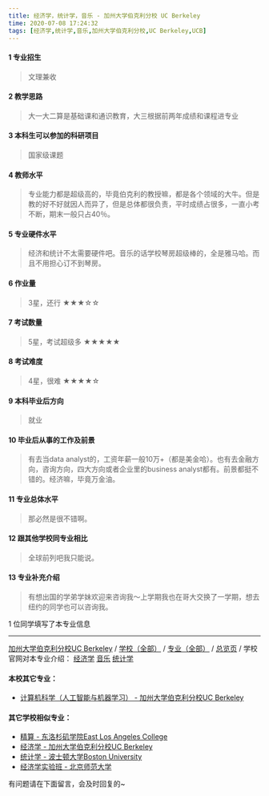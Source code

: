 ```yaml
---
title: 经济学，统计学，音乐 - 加州大学伯克利分校 UC Berkeley
time: 2020-07-08 17:24:32
tags: [经济学,统计学,音乐,加州大学伯克利分校,UC Berkeley,UCB]
---
```

#### 1 专业招生
> 文理兼收


#### 2 教学思路
> 大一大二算是基础课和通识教育，大三根据前两年成绩和课程进专业


#### 3 本科生可以参加的科研项目
>  国家级课题


#### 4 教师水平
> 专业能力都是超级高的，毕竟伯克利的教授嘛，都是各个领域的大牛。但是教的好不好就因人而异了，但是总体都很负责，平时成绩占很多，一直小考不断，期末一般只占40％。


#### 5 专业硬件水平
> 经济和统计不太需要硬件吧。音乐的话学校琴房超级棒的，全是雅马哈。而且不用担心订不到琴房。


#### 6 作业量
> 3星，还行
★★★☆☆


#### 7 考试数量
> 5星，考试超级多
★★★★★


#### 8 考试难度
> 4星，很难
★★★★☆


#### 9 本科毕业后方向
> 就业


#### 10 毕业后从事的工作及前景
> 有去当data analyst的，工资年薪一般10万+（都是美金哈）。也有去金融方向，咨询方向，四大方向或者企业里的business analyst都有。前景都挺不错的。经济嘛，毕竟万金油。


#### 11 专业总体水平
> 那必然是很不错啊。


#### 12 跟其他学校同专业相比
> 全球前列吧我只能说。


#### 13 专业补充介绍
> 有想出国的学弟学妹欢迎来咨询我～上学期我也在哥大交换了一学期，想去纽约的同学也可以咨询我。

1 位同学填写了本专业信息
***
[加州大学伯克利分校UC Berkeley](https://univgo.github.io/2020/07/08/691533834d4b) / [学校（全部）](https://univgo.github.io/2020/07/08/3efa6bcca419) / [专业（全部）](https://univgo.github.io/2020/07/08/2d4c6d3552c2) / [总览页](https://univgo.github.io/2020/07/08/445daeb4fa00) / 
学校官网对本专业介绍：
[经济学](https://www.econ.berkeley.edu/undergrad)
[音乐](http://music.berkeley.edu/academic-programs/undergraduate-degree-program/major-program/)
[统计学](http://statistics.berkeley.edu/programs/undergrad/major)

#### 本校其它专业：
- [计算机科学（人工智能与机器学习） - 加州大学伯克利分校UC Berkeley](https://univgo.github.io/2020/07/08/5bcaa17993d3)

#### 其它学校相似专业：
- [精算 - 东洛杉矶学院East Los Angeles College](https://univgo.github.io/2020/07/08/9160b4c65599) 
- [经济学 - 加州大学伯克利分校UC Berkeley](https://univgo.github.io/2020/07/08/6f5d585bf003) 
- [统计学 - 波士顿大学Boston University](https://univgo.github.io/2020/07/08/e7ef8e1d323a) 
- [经济学实验班 - 北京师范大学](https://univgo.github.io/2020/07/08/905157b079f8)


有问题请在下面留言，会及时回复的~
